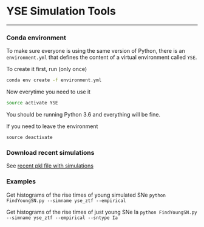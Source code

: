 # YSE Simulation Tools
---

### Conda environment

To make sure everyone is using the same version of Python,
there is an `environment.yml` that defines the content of a virtual
environment called `YSE`.

To create it first, run (only once)
```bash
conda env create -f environment.yml
```
Now everytime you need to use it
```bash
source activate YSE
```
You should be running Python 3.6 and everything will be fine.

If you need to leave the environment
```
source deactivate
```

### Download recent simulations
See [recent pkl file with simulations](https://www.dropbox.com/s/7mzf6xvmlwnbqyr/yse_ztf_YOUNG.pkl.gz?dl=0)

### Examples

Get histograms of the rise times of young simulated SNe
```python FindYoungSN.py --simname yse_ztf --empirical```

Get histograms of the rise times of just young SNe Ia
```python FindYoungSN.py --simname yse_ztf --empirical --sntype Ia```
